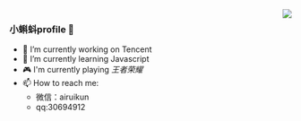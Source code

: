 <img align="right" src="https://github-readme-stats.vercel.app/api?username=airuikun&show_icons=true&icon_color=CE1D2D&text_color=718096&bg_color=ffffff&hide_title=true" />

### 小蝌蚪profile 👋

- 🔭 I’m currently working on Tencent
- 🌱 I’m currently learning Javascript
- 🎮 I'm currently playing *王者荣耀*
- 📫 How to reach me:
   - 微信：airuikun
   - qq:30694912
